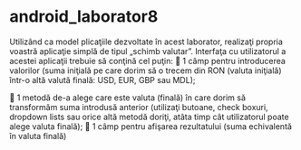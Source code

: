 # android_laborator8

Utilizând ca model plicaţiile dezvoltate în acest laborator, realizaţi propria voastră aplicaţie simplă de tipul „schimb
valutar”. Interfaţa cu utilizatorul a acestei aplicaţii trebuie să conţină cel puţin:
 1 câmp pentru introducerea valorilor (suma iniţială pe care dorim să o trecem din RON (valuta iniţială)
într-o altă valută finală: USD, EUR, GBP sau MDL);

 1 metodă de-a alege care este valuta (finală) în care dorim să transformăm suma introdusă anterior
(utilizaţi butoane, check boxuri, dropdown lists sau orice altă metodă doriţi, atâta timp cât utilizatorul
poate alege valuta finală);
 1 câmp pentru afişarea rezultatului (suma echivalentă în valuta finală)
